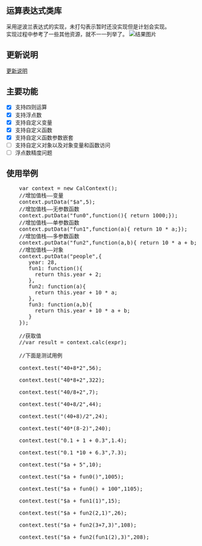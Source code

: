 ## 运算表达式类库
采用逆波兰表达式的实现，未打勾表示暂时还没实现但是计划会实现。  
实现过程中参考了一些其他资源，就不一一列举了。
![结果图片](/demo.bmp)


## 更新说明
[更新说明](UPDATE.md "更新说明")

## 主要功能
- [x] 支持四则运算
- [x] 支持浮点数
- [x] 支持自定义变量
- [x] 支持自定义函数
- [x] 支持自定义函数参数嵌套
- [ ] 支持自定义对象以及对象变量和函数访问
- [ ] 浮点数精度问题

## 使用举例
  <pre>
    var context = new CalContext();
    //增加值栈——变量
    context.putData("$a",5);
    //增加值栈——无参数函数
    context.putData("fun0",function(){ return 1000;});
    //增加值栈——单参数函数
    context.putData("fun1",function(a){ return 10 * a;});
    //增加值栈——多参数函数
    context.putData("fun2",function(a,b){ return 10 * a + b;});
    //增加值栈——对象
    context.putData("people",{
       year: 28,
       fun1: function(){
         return this.year + 2;
       },
       fun2: function(a){
         return this.year + 10 * a;
       },
       fun3: function(a,b){
         return this.year + 10 * a + b;
       }
    });

    //获取值
    //var result = context.calc(expr);

    //下面是测试用例

    context.test("40+8*2",56);

    context.test("40*8+2",322);

    context.test("40/8+2",7);

    context.test("40+8/2",44);

    context.test("(40+8)/2",24);

    context.test("40*(8-2)",240);

    context.test("0.1 + 1 + 0.3",1.4);

    context.test("0.1 *10 + 6.3",7.3);

    context.test("$a + 5",10);

    context.test("$a + fun0()",1005);

    context.test("$a + fun0() + 100",1105);

    context.test("$a + fun1(1)",15);

    context.test("$a + fun2(2,1)",26);

    context.test("$a + fun2(3+7,3)",108);

    context.test("$a + fun2(fun1(2),3)",208);  
  </pre>

